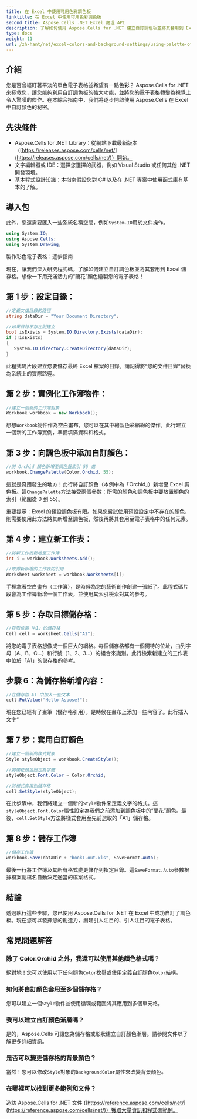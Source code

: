 ```yaml
---
title: 在 Excel 中使用可用色彩調色板
linktitle: 在 Excel 中使用可用色彩調色板
second_title: Aspose.Cells .NET Excel 處理 API
description: 了解如何使用 Aspose.Cells for .NET 建立自訂調色板並將其套用到 Excel 電子表格。透過鮮豔的顏色和格式選項來增強資料的視覺吸引力。
type: docs
weight: 11
url: /zh-hant/net/excel-colors-and-background-settings/using-palette-of-available-colors/
---
```

## 介紹
您是否曾經盯著平淡的單色電子表格並希望有一點色彩？ Aspose.Cells for .NET 來拯救您，讓您能夠利用自訂調色板的強大功能，並將您的電子表格轉變為視覺上令人驚嘆的傑作。在本綜合指南中，我們將逐步開啟使用 Aspose.Cells 在 Excel 中自訂顏色的秘密。 

## 先決條件

- Aspose.Cells for .NET Library：從網站下載最新版本（[https://releases.aspose.com/cells/net/](https://releases.aspose.com/cells/net/)）開始。 
- 文字編輯器或 IDE：選擇您選擇的武器，例如 Visual Studio 或任何其他 .NET 開發環境。 
- 基本程式設計知識：本指南假設您對 C# 以及在 .NET 專案中使用函式庫有基本的了解。

## 導入包

此外，您還需要匯入一些系統名稱空間，例如`System.IO`用於文件操作。 

```csharp
using System.IO;
using Aspose.Cells;
using System.Drawing;
```

製作彩色電子表格：逐步指南

現在，讓我們深入研究程式碼，了解如何建立自訂調色板並將其套用到 Excel 儲存格。想像一下用充滿活力的“蘭花”顏色繪製您的電子表格！

## 第 1 步：設定目錄：

```csharp
//定義文檔目錄的路徑
string dataDir = "Your Document Directory";

//如果目錄不存在則建立
bool isExists = System.IO.Directory.Exists(dataDir);
if (!isExists)
{
   System.IO.Directory.CreateDirectory(dataDir);
}
```

此程式碼片段建立您要儲存最終 Excel 檔案的目錄。請記得將“您的文件目錄”替換為系統上的實際路徑。

## 第 2 步：實例化工作簿物件：

```csharp
//建立一個新的工作簿對象
Workbook workbook = new Workbook();
```

想想`Workbook`物件作為空白畫布，您可以在其中繪製色彩繽紛的傑作。此行建立一個新的工作簿實例，準備填滿資料和格式。

## 第 3 步：向調色板中添加自訂顏色：

```csharp
//將 Orchid 顏色新增至調色盤索引 55 處
workbook.ChangePalette(Color.Orchid, 55);
```

這就是奇蹟發生的地方！此行將自訂顏色（本例中為「Orchid」）新增至 Excel 調色板。這`ChangePalette`方法接受兩個參數：所需的顏色和調色板中要放置顏色的索引（範圍從 0 到 55）。 

重要提示：Excel 的預設調色板有限。如果您嘗試使用預設設定中不存在的顏色，則需要使用此方法將其新增至調色板，然後再將其套用至電子表格中的任何元素。

## 第 4 步：建立新工作表：

```csharp
//將新工作表新增至工作簿
int i = workbook.Worksheets.Add();

//取得新新增的工作表的引用
Worksheet worksheet = workbook.Worksheets[i];
```

手裡拿著空白畫布（工作簿），是時候為您的藝術創作創建一張紙了。此程式碼片段會為工作簿新增一個工作表，並使用其索引檢索對其的參考。

## 第 5 步：存取目標儲存格：

```csharp
//存取位置「A1」的儲存格
Cell cell = worksheet.Cells["A1"];
```

將您的電子表格想像成一個巨大的網格。每個儲存格都有一個獨特的位址，由列字母（A、B、C...）和行號（1、2、3...）的組合來識別。此行檢索新建立的工作表中位於「A1」的儲存格的參考。

## 步驟 6：為儲存格新增內容：

```csharp
//在儲存格 A1 中加入一些文本
cell.PutValue("Hello Aspose!");
```

現在您已經有了畫筆（儲存格引用），是時候在畫布上添加一些內容了。此行插入文字“

## 第 7 步：套用自訂顏色

```csharp
//建立一個新的樣式對象
Style styleObject = workbook.CreateStyle();

//將蘭花顏色設定為字體
styleObject.Font.Color = Color.Orchid;

//將樣式套用到儲存格
cell.SetStyle(styleObject);
```

在此步驟中，我們將建立一個新的`Style`物件來定義文字的格式。這`styleObject.Font.Color`屬性設定為我們之前添加到調色板中的“蘭花”顏色。最後，`cell.SetStyle`方法將樣式套用至先前選取的「A1」儲存格。

## 第 8 步：儲存工作簿

```csharp
//儲存工作簿
workbook.Save(dataDir + "book1.out.xls", SaveFormat.Auto);
```

最後一行將工作簿及其所有格式變更儲存到指定目錄。這`SaveFormat.Auto`參數根據檔案副檔名自動決定適當的檔案格式。

## 結論

透過執行這些步驟，您已使用 Aspose.Cells for .NET 在 Excel 中成功自訂了調色板。現在您可以發揮您的創造力，創建引人注目的、引人注目的電子表格。 

## 常見問題解答

### 除了 Color.Orchid 之外，我還可以使用其他顏色格式嗎？
絕對地！您可以使用以下任何顏色`Color`枚舉或使用定義自訂顏色`Color`結構。

### 如何將自訂顏色套用至多個儲存格？
您可以建立一個`Style`物件並使用循環或範圍將其應用到多個單元格。

### 我可以建立自訂顏色漸層嗎？
是的，Aspose.Cells 可讓您為儲存格或形狀建立自訂顏色漸層。請參閱文件以了解更多詳細資訊。

### 是否可以變更儲存格的背景顏色？
當然！您可以修改`Style`對象的`BackgroundColor`屬性來改變背景顏色。

### 在哪裡可以找到更多範例和文件？
造訪 Aspose.Cells for .NET 文件 ([https://reference.aspose.com/cells/net/](https://reference.aspose.com/cells/net/)）獲取大量資訊和程式碼範例。